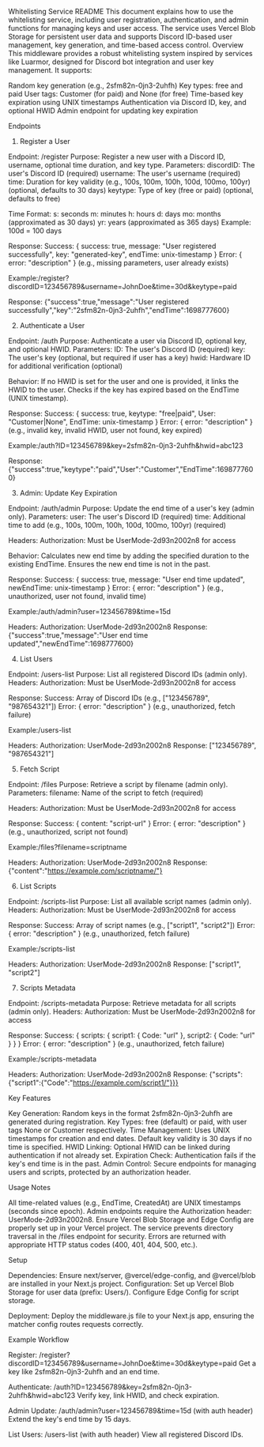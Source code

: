 Whitelisting Service README
This document explains how to use the whitelisting service, including user registration, authentication, and admin functions for managing keys and user access. The service uses Vercel Blob Storage for persistent user data and supports Discord ID-based user management, key generation, and time-based access control.
Overview
This middleware provides a robust whitelisting system inspired by services like Luarmor, designed for Discord bot integration and user key management. It supports:

Random key generation (e.g., 2sfm82n-0jn3-2uhfh)
Key types: free and paid
User tags: Customer (for paid) and None (for free)
Time-based key expiration using UNIX timestamps
Authentication via Discord ID, key, and optional HWID
Admin endpoint for updating key expiration

Endpoints
1. Register a User

Endpoint: /register
Purpose: Register a new user with a Discord ID, username, optional time duration, and key type.
Parameters:
discordID: The user's Discord ID (required)
username: The user's username (required)
time: Duration for key validity (e.g., 100s, 100m, 100h, 100d, 100mo, 100yr) (optional, defaults to 30 days)
keytype: Type of key (free or paid) (optional, defaults to free)


Time Format:
s: seconds
m: minutes
h: hours
d: days
mo: months (approximated as 30 days)
yr: years (approximated as 365 days)
Example: 100d = 100 days


Response:
Success: { success: true, message: "User registered successfully", key: "generated-key", endTime: unix-timestamp }
Error: { error: "description" } (e.g., missing parameters, user already exists)


Example:/register?discordID=123456789&username=JohnDoe&time=30d&keytype=paid


Response: {"success":true,"message":"User registered successfully","key":"2sfm82n-0jn3-2uhfh","endTime":1698777600}



2. Authenticate a User

Endpoint: /auth
Purpose: Authenticate a user via Discord ID, optional key, and optional HWID.
Parameters:
ID: The user's Discord ID (required)
key: The user's key (optional, but required if user has a key)
hwid: Hardware ID for additional verification (optional)


Behavior:
If no HWID is set for the user and one is provided, it links the HWID to the user.
Checks if the key has expired based on the EndTime (UNIX timestamp).


Response:
Success: { success: true, keytype: "free|paid", User: "Customer|None", EndTime: unix-timestamp }
Error: { error: "description" } (e.g., invalid key, invalid HWID, user not found, key expired)


Example:/auth?ID=123456789&key=2sfm82n-0jn3-2uhfh&hwid=abc123


Response: {"success":true,"keytype":"paid","User":"Customer","EndTime":1698777600}



3. Admin: Update Key Expiration

Endpoint: /auth/admin
Purpose: Update the end time of a user's key (admin only).
Parameters:
user: The user's Discord ID (required)
time: Additional time to add (e.g., 100s, 100m, 100h, 100d, 100mo, 100yr) (required)


Headers:
Authorization: Must be UserMode-2d93n2002n8 for access


Behavior:
Calculates new end time by adding the specified duration to the existing EndTime.
Ensures the new end time is not in the past.


Response:
Success: { success: true, message: "User end time updated", newEndTime: unix-timestamp }
Error: { error: "description" } (e.g., unauthorized, user not found, invalid time)


Example:/auth/admin?user=123456789&time=15d


Headers: Authorization: UserMode-2d93n2002n8
Response: {"success":true,"message":"User end time updated","newEndTime":1698777600}



4. List Users

Endpoint: /users-list
Purpose: List all registered Discord IDs (admin only).
Headers:
Authorization: Must be UserMode-2d93n2002n8 for access


Response:
Success: Array of Discord IDs (e.g., ["123456789", "987654321"])
Error: { error: "description" } (e.g., unauthorized, fetch failure)


Example:/users-list


Headers: Authorization: UserMode-2d93n2002n8
Response: ["123456789", "987654321"]



5. Fetch Script

Endpoint: /files
Purpose: Retrieve a script by filename (admin only).
Parameters:
filename: Name of the script to fetch (required)


Headers:
Authorization: Must be UserMode-2d93n2002n8 for access


Response:
Success: { content: "script-url" }
Error: { error: "description" } (e.g., unauthorized, script not found)


Example:/files?filename=scriptname


Headers: Authorization: UserMode-2d93n2002n8
Response: {"content":"https://example.com/scriptname/"}



6. List Scripts

Endpoint: /scripts-list
Purpose: List all available script names (admin only).
Headers:
Authorization: Must be UserMode-2d93n2002n8 for access


Response:
Success: Array of script names (e.g., ["script1", "script2"])
Error: { error: "description" } (e.g., unauthorized, fetch failure)


Example:/scripts-list


Headers: Authorization: UserMode-2d93n2002n8
Response: ["script1", "script2"]



7. Scripts Metadata

Endpoint: /scripts-metadata
Purpose: Retrieve metadata for all scripts (admin only).
Headers:
Authorization: Must be UserMode-2d93n2002n8 for access


Response:
Success: { scripts: { script1: { Code: "url" }, script2: { Code: "url" } } }
Error: { error: "description" } (e.g., unauthorized, fetch failure)


Example:/scripts-metadata


Headers: Authorization: UserMode-2d93n2002n8
Response: {"scripts":{"script1":{"Code":"https://example.com/script1/"}}}



Key Features

Key Generation: Random keys in the format 2sfm82n-0jn3-2uhfh are generated during registration.
Key Types: free (default) or paid, with user tags None or Customer respectively.
Time Management: Uses UNIX timestamps for creation and end dates. Default key validity is 30 days if no time is specified.
HWID Linking: Optional HWID can be linked during authentication if not already set.
Expiration Check: Authentication fails if the key's end time is in the past.
Admin Control: Secure endpoints for managing users and scripts, protected by an authorization header.

Usage Notes

All time-related values (e.g., EndTime, CreatedAt) are UNIX timestamps (seconds since epoch).
Admin endpoints require the Authorization header: UserMode-2d93n2002n8.
Ensure Vercel Blob Storage and Edge Config are properly set up in your Vercel project.
The service prevents directory traversal in the /files endpoint for security.
Errors are returned with appropriate HTTP status codes (400, 401, 404, 500, etc.).

Setup

Dependencies: Ensure next/server, @vercel/edge-config, and @vercel/blob are installed in your Next.js project.
Configuration:
Set up Vercel Blob Storage for user data (prefix: Users/).
Configure Edge Config for script storage.


Deployment: Deploy the middleware.js file to your Next.js app, ensuring the matcher config routes requests correctly.

Example Workflow

Register: /register?discordID=123456789&username=JohnDoe&time=30d&keytype=paid
Get a key like 2sfm82n-0jn3-2uhfh and an end time.


Authenticate: /auth?ID=123456789&key=2sfm82n-0jn3-2uhfh&hwid=abc123
Verify key, link HWID, and check expiration.


Admin Update: /auth/admin?user=123456789&time=15d (with auth header)
Extend the key's end time by 15 days.


List Users: /users-list (with auth header)
View all registered Discord IDs.



